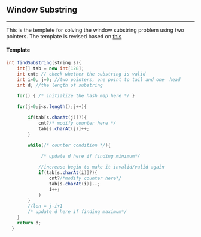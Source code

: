 ## Window Substring
---
This is the templete for solving the window substring problem using two pointers. The template is revised based on [this](https://leetcode.com/problems/minimum-window-substring/discuss/26808/Here-is-a-10-line-template-that-can-solve-most-'substring'-problems.com)

#### Template
```java
int findSubstring(string s){
    int[] tab = new int[128];
    int cnt; // check whether the substring is valid
    int i=0, j=0; //two pointers, one point to tail and one  head
    int d; //the length of substring

    for() { /* initialize the hash map here */ }

    for(j=0;j<s.length();j++){

        if(tab[s.charAt(j)]?){  
            cnt?/* modify counter here */ 
            tab[s.charAt(j)]++;
        }

        while(/* counter condition */){ 
             
             /* update d here if finding minimum*/

            //increase begin to make it invalid/valid again  
            if(tab[s.charAt(i)]?){ 
                cnt?/*modify counter here*/ 
                tab[s.charAt(i)]--;
                i++; 
            }
        }  
        //len = j-i+1
        /* update d here if finding maximum*/
    }
    return d;
  }
```